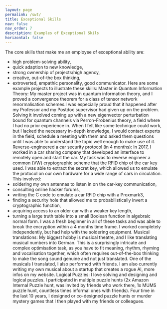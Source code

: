 ```yaml
---
layout: page
permalink: /swt/
title: Exceptional Skills
nav: false
nav_order: 7
description: Examples of Exceptional Skils
horizontal: false
---
```






The core skills that make me an employee of exceptional ability are:
- high problem-solving ability,
- quick adaption to new knowledge,
- strong ownership of projects/high agency,
- creative, out-of-the box thinking,
- extroverted, empathic personality, good communicator.
Here are some example projects to illustrate these skills:
Master in Quantum Information Theory: My master project was in quantum information theory, and I proved a convergence theorem for a class of tensor network renormalisation schemes.I was especially proud that it happened after my Professor and my Postdoc supervisor had given up on the problem. Solving it involved coming up with a new eigenvector perturbation bound for quantum channels via Perron-Frobenius theory, a field where I had no prior experience in. When I felt like some technique could work, but I lacked the necessary in-depth knowledge, I would contact experts in the field, schedule a meeting with them and asked them questions until I was able to understand the topic well enough to make use of it.
Reverse-engineered a car security protocol (in 4 months): In 2017, I worked in a car sharing company that developed an interface to remotely open and start the car. My task was to reverse engineer a common (VW) cryptographic scheme that the RFID chip of the car key used. I was able to extract the secret key, which allowed us to emulate the protocol on our own hardware for a wide range of cars in circulation. This involved:
- soldering my own antennas to listen in on the car-key communication,
- consulting online hacker forums,
- writing the C code to emulate a car RFID chip with a Proxmark3,
- finding a security hole that allowed me to probabilistically invert a cryptographic function,
- acquiring access to an older car with a weaker key length,
- turning a large truth table into a small Boolean function in algebraic normal form.
I was a fresh beginner in all of these tasks and was able to break the encryption within a 4 months time frame. I worked completely independently, but had help with the soldering equipment.
Musical translations: My biggest hobby is musical theatre, and I like translating musical numbers into German. This is a surprisingly intricate and complex optimisation task, as you have to fit meaning, rhythm, rhyming and vocalisation together, which often requires out-of-the-box thinking to make the song sound genuine and not just translated. One of the musicals I translated, I also performed with friends. I am also currently writing my own musical about a startup that creates a rogue AI, more infos on my website.
Logical Puzzles: I love solving and designing and logical puzzles. I participated in multiple puzzle hunts (2x Amazon Internal Puzzle hunt, was invited by friends who work there, 1x MUMS puzzle hunt, countless times informal ones with friends). Four time in the last 10 years, I designed or co-designed puzzle hunts or murder mystery games that I then played with my friends or colleagues.
